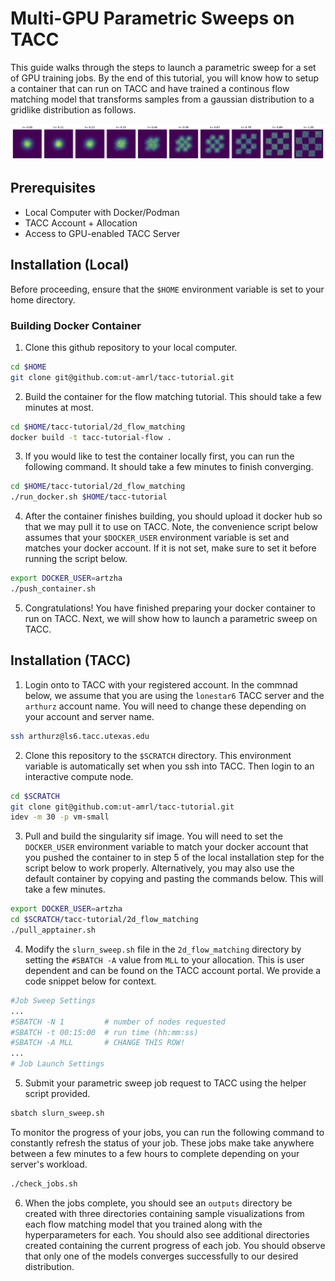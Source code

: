 # Multi-GPU Parametric Sweeps on TACC

This guide walks through the steps to launch a parametric sweep for a set of GPU training jobs. By the end of this tutorial, you will know how to setup a container that can run on TACC and have trained a continous flow matching model that transforms samples from a gaussian distribution to a gridlike distribution as follows.

![Flow Matching Output](./example.png)

## Prerequisites

- Local Computer with Docker/Podman
- TACC Account + Allocation
- Access to GPU-enabled TACC Server

## Installation (Local)

Before proceeding, ensure that the `$HOME` environment variable is set to your home directory.

### Building Docker Container

1. Clone this github repository to your local computer. 
```bash
cd $HOME
git clone git@github.com:ut-amrl/tacc-tutorial.git
```

2. Build the container for the flow matching tutorial. This should take a few minutes at most.
```bash
cd $HOME/tacc-tutorial/2d_flow_matching
docker build -t tacc-tutorial-flow .
```

3. If you would like to test the container locally first, you can run the following command. It should take a few minutes to finish converging.

```bash
cd $HOME/tacc-tutorial/2d_flow_matching
./run_docker.sh $HOME/tacc-tutorial
```

4. After the container finishes building, you should upload it docker hub so that we may pull it to use on TACC. Note, the convenience script below assumes that your `$DOCKER_USER` environment variable is set and matches your docker account. If it is not set, make sure to set it before running the script below.

```bash
export DOCKER_USER=artzha
./push_container.sh
```

5. Congratulations! You have finished preparing your docker container to run on TACC. Next, we will show how to launch a parametric sweep on TACC.


## Installation (TACC)

1. Login onto to TACC with your registered account. In the commnad below, we assume that you are using the `lonestar6` TACC server and the `arthurz` account name. You will need to change these depending on your account and server name.
```bash
ssh arthurz@ls6.tacc.utexas.edu
```

2. Clone this repository to the `$SCRATCH` directory. This environment variable is automatically set when you ssh into TACC. Then login to an interactive compute node.
```bash
cd $SCRATCH
git clone git@github.com:ut-amrl/tacc-tutorial.git
idev -m 30 -p vm-small
```

3. Pull and build the singularity sif image. You will need to set the `DOCKER_USER` environment variable to match your docker account that you pushed the container to in step 5 of the local installation step for the script below to work properly. Alternatively, you may also use the default container by copying and pasting the commands below. This will take a few minutes. 
```bash
export DOCKER_USER=artzha
cd $SCRATCH/tacc-tutorial/2d_flow_matching
./pull_apptainer.sh
```

4. Modify the `slurn_sweep.sh` file in the `2d_flow_matching` directory by setting the `#SBATCH -A` value from `MLL` to your allocation. This is user dependent and can be found on the TACC account portal. We provide a code snippet below for context.

```bash
#Job Sweep Settings
...
#SBATCH -N 1         # number of nodes requested
#SBATCH -t 00:15:00  # run time (hh:mm:ss) 
#SBATCH -A MLL       # CHANGE THIS ROW!
...
# Job Launch Settings
```

5. Submit your parametric sweep job request to TACC using the helper script provided.

```bash
sbatch slurn_sweep.sh
```

To monitor the progress of your jobs, you can run the following command to constantly refresh the status of your job. These jobs make take anywhere between a few minutes to a few hours to complete depending on your server's workload.

```bash
./check_jobs.sh
```

6. When the jobs complete, you should see an `outputs` directory be created with three directories containing sample visualizations from each flow matching model that you trained along with the hyperparameters for each. You should also see additional directories created containing the current progress of each job. You should observe that only one of the models converges successfully to our desired distribution.


